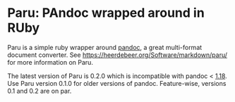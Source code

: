 # Paru: PAndoc wrapped around in RUby

Paru is a simple ruby wrapper around [pandoc](http://www.pandoc.org), a great
multi-format document converter. See
<https://heerdebeer.org/Software/markdown/paru/> for more information on Paru.

The latest version of Paru is 0.2.0 which is incompatible with pandoc <
[1.18](http://pandoc.org/releases.html#pandoc-1.18-26-oct-2016). Use Paru
version 0.1.0 for older versions of pandoc. Feature-wise, versions 0.1 and 0.2
are on par.
